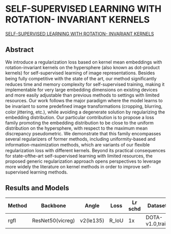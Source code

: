 # SELF-SUPERVISED LEARNING WITH ROTATION- INVARIANT KERNELS

[SELF-SUPERVISED LEARNING WITH ROTATION- INVARIANT KERNELS](https://arxiv.org/abs/2208.00789)

## Abstract

We introduce a regularization loss based on kernel mean embeddings with rotation-invariant kernels on the hypersphere (also known as dot-product kernels) for self-supervised learning of image representations. Besides being fully competitive with the state of the art, our method signiﬁcantly reduces time and memory complexity for self-supervised training, making it implementable for very large embedding dimensions on existing devices and more easily adjustable than previous methods to settings with limited resources. Our work follows the major paradigm where the model learns to be invariant to some predeﬁned image transformations (cropping, blurring, color jittering, etc.), while avoiding a degenerate solution by regularizing the embedding distribution. Our particular contribution is to propose a loss family promoting the embedding distribution to be close to the uniform distribution on the hypersphere, with respect to the maximum mean discrepancy pseudometric. We demonstrate that this family encompasses several regularizers of former methods, including uniformity-based and information-maximization methods, which are variants of our ﬂexible regularization loss with different kernels. Beyond its practical consequences for state-ofthe-art self-supervised learning with limited resources, the proposed generic regularization approach opens perspectives to leverage more widely the literature on kernel methods in order to improve self-supervised learning methods.


## Results and Models

| Method | Backbone         | Angle     | Loss  | Lr schd | Dataset         | preprocess    | $AP_{0.5}$ | $AP_{0.75}$ | $mAP$ |
| ------ | ---------------- | --------- | ----- | ------- | --------------- | ------------- | ---------- | ----------- | ----- |
| rgfl   | ResNet50(vicreg) | v2(le135) | R_IoU | 1x      | DOTA-v1.0,train | 1024x1024,512 | 70.31      | 38.66       | 39.27 |
